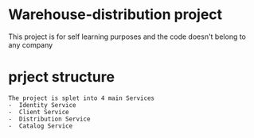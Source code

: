 # Warehouse-distribution project

This project is for self learning purposes and the code doesn't belong to any company 

# prject structure
    The project is splet into 4 main Services
    -  Identity Service
    -  Client Service
    -  Distribution Service
    -  Catalog Service
 
